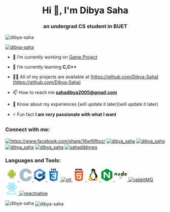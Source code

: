 <h1 align="center">Hi 👋, I'm Dibya Saha</h1>
<h3 align="center">an undergrad CS student in BUET</h3>

<p align="left"> <img src="https://komarev.com/ghpvc/?username=dibya-saha&label=Profile%20views&color=0e75b6&style=flat" alt="dibya-saha" /> </p>

<p align="left"> <a href="https://github.com/ryo-ma/github-profile-trophy"><img src="https://github-profile-trophy.vercel.app/?username=dibya-saha" alt="dibya-saha" /></a> </p>

- 🔭 I’m currently working on [Game Project](https://github.com/Dibya-Saha/Game-Project-.git)

- 🌱 I’m currently learning **C,C++**

- 👨‍💻 All of my projects are available at [https://github.com/Dibya-Saha](https://github.com/Dibya-Saha)

- 📫 How to reach me **sahadibya2005@gmail.com**

- 📄 Know about my experiences [will update it later](will update it later)

- ⚡ Fun fact **I am very passionate with what I want**

<h3 align="left">Connect with me:</h3>
<p align="left">
<a href="https://fb.com/https://www.facebook.com/share/16wf6ftixz/" target="blank"><img align="center" src="https://raw.githubusercontent.com/rahuldkjain/github-profile-readme-generator/master/src/images/icons/Social/facebook.svg" alt="https://www.facebook.com/share/16wf6ftixz/" height="30" width="40" /></a>
<a href="https://www.codechef.com/users/dibya_saha" target="blank"><img align="center" src="https://cdn.jsdelivr.net/npm/simple-icons@3.1.0/icons/codechef.svg" alt="dibya_saha" height="30" width="40" /></a>
<a href="https://www.hackerrank.com/dibya_saha" target="blank"><img align="center" src="https://raw.githubusercontent.com/rahuldkjain/github-profile-readme-generator/master/src/images/icons/Social/hackerrank.svg" alt="dibya_saha" height="30" width="40" /></a>
<a href="https://codeforces.com/profile/dibya_saha" target="blank"><img align="center" src="https://raw.githubusercontent.com/rahuldkjain/github-profile-readme-generator/master/src/images/icons/Social/codeforces.svg" alt="dibya_saha" height="30" width="40" /></a>
<a href="https://www.leetcode.com/dibya_saha" target="blank"><img align="center" src="https://raw.githubusercontent.com/rahuldkjain/github-profile-readme-generator/master/src/images/icons/Social/leet-code.svg" alt="dibya_saha" height="30" width="40" /></a>
<a href="https://auth.geeksforgeeks.org/user/sahadibbyws" target="blank"><img align="center" src="https://raw.githubusercontent.com/rahuldkjain/github-profile-readme-generator/master/src/images/icons/Social/geeks-for-geeks.svg" alt="sahadibbyws" height="30" width="40" /></a>
</p>

<h3 align="left">Languages and Tools:</h3>
<p align="left"> <a href="https://developer.android.com" target="_blank" rel="noreferrer"> <img src="https://raw.githubusercontent.com/devicons/devicon/master/icons/android/android-original-wordmark.svg" alt="android" width="40" height="40"/> </a> <a href="https://www.cprogramming.com/" target="_blank" rel="noreferrer"> <img src="https://raw.githubusercontent.com/devicons/devicon/master/icons/c/c-original.svg" alt="c" width="40" height="40"/> </a> <a href="https://www.w3schools.com/cpp/" target="_blank" rel="noreferrer"> <img src="https://raw.githubusercontent.com/devicons/devicon/master/icons/cplusplus/cplusplus-original.svg" alt="cplusplus" width="40" height="40"/> </a> <a href="https://www.w3schools.com/css/" target="_blank" rel="noreferrer"> <img src="https://raw.githubusercontent.com/devicons/devicon/master/icons/css3/css3-original-wordmark.svg" alt="css3" width="40" height="40"/> </a> <a href="https://git-scm.com/" target="_blank" rel="noreferrer"> <img src="https://www.vectorlogo.zone/logos/git-scm/git-scm-icon.svg" alt="git" width="40" height="40"/> </a> <a href="https://www.w3.org/html/" target="_blank" rel="noreferrer"> <img src="https://raw.githubusercontent.com/devicons/devicon/master/icons/html5/html5-original-wordmark.svg" alt="html5" width="40" height="40"/> </a> <a href="https://www.linux.org/" target="_blank" rel="noreferrer"> <img src="https://raw.githubusercontent.com/devicons/devicon/master/icons/linux/linux-original.svg" alt="linux" width="40" height="40"/> </a> <a href="https://www.nginx.com" target="_blank" rel="noreferrer"> <img src="https://raw.githubusercontent.com/devicons/devicon/master/icons/nginx/nginx-original.svg" alt="nginx" width="40" height="40"/> </a> <a href="https://nodejs.org" target="_blank" rel="noreferrer"> <img src="https://raw.githubusercontent.com/devicons/devicon/master/icons/nodejs/nodejs-original-wordmark.svg" alt="nodejs" width="40" height="40"/> </a> <a href="https://www.rabbitmq.com" target="_blank" rel="noreferrer"> <img src="https://www.vectorlogo.zone/logos/rabbitmq/rabbitmq-icon.svg" alt="rabbitMQ" width="40" height="40"/> </a> <a href="https://reactjs.org/" target="_blank" rel="noreferrer"> <img src="https://raw.githubusercontent.com/devicons/devicon/master/icons/react/react-original-wordmark.svg" alt="react" width="40" height="40"/> </a> <a href="https://reactnative.dev/" target="_blank" rel="noreferrer"> <img src="https://reactnative.dev/img/header_logo.svg" alt="reactnative" width="40" height="40"/> </a> </p>

<p><img align="left" src="https://github-readme-stats.vercel.app/api/top-langs?username=dibya-saha&show_icons=true&locale=en&layout=compact" alt="dibya-saha" /></p>

<p>&nbsp;<img align="center" src="https://github-readme-stats.vercel.app/api?username=dibya-saha&show_icons=true&locale=en" alt="dibya-saha" /></p>



